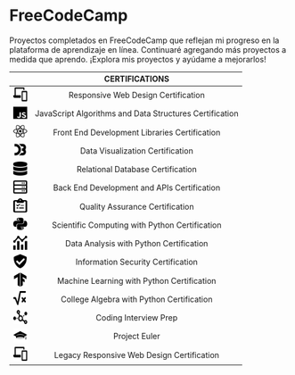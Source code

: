 # FreeCodeCamp

Proyectos completados en FreeCodeCamp que reflejan mi progreso en la plataforma de aprendizaje en línea. Continuaré agregando más proyectos a medida que aprendo. ¡Explora mis proyectos y ayúdame a mejorarlos!

| | CERTIFICATIONS |
|:--:|:--:|
| <img src="resources/01.svg" width="25" height="25"/> | Responsive Web Design Certification |
|<img src="resources/02.svg" width="25" height="25"/>|JavaScript Algorithms and Data Structures Certification|       
|<img src="resources/03.svg" width="25" height="25"/> |Front End Development Libraries Certification|              
|<img src="resources/04.svg" width="25" height="25"/>|Data Visualization Certification|                  |       
|<img src="resources/05.svg" width="25" height="25"/> |Relational Database Certification|              
|<img src="resources/06.svg" width="25" height="25"/>|Back End Development and APIs Certification|
|<img src="resources/07.svg" width="25" height="25"/>|Quality Assurance Certification|
|<img src="resources/08.svg" width="25" height="25"/>|Scientific Computing with Python Certification|           
|<img src="resources/09.svg" width="25" height="25"/>|Data Analysis with Python Certification| 
|<img src="resources/10.svg" width="25" height="25"/>|Information Security Certification|
|<img src="resources/11.svg" width="25" height="25"/>|Machine Learning with Python Certification|    
|<img src="resources/12.svg" width="25" height="25"/>|College Algebra with Python Certification|
|<img src="resources/13.svg" width="25" height="25"/>|Coding Interview Prep|
|<img src="resources/14.svg" width="25" height="25"/>|Project Euler|    
|<img src="resources/15.svg" width="25" height="25"/>|Legacy Responsive Web Design Certification|
